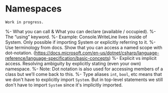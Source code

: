 # Namespaces

```{warning}
Work in progress.
```

%- What you can call \& What you can declare (available / occupied).
%- The “using” keyword.
%- Example: Console.WriteLine lives inside of System. Only possible if importing System or explicitly referring to it.
%- Use terminology from docs. Show that you can access a named scope with dot-notation. (https://docs.microsoft.com/en-us/dotnet/csharp/language-reference/language-specification/basic-concepts)
%- Explicit vs implicit access. Resolving ambiguity by explicitly stating (even your own) namespace.
%- Note: Dot notation is also used for accessing members of a class but we’ll come back to this.
%- Type aliases `int`, `bool`, etc means that we don't have to explicitly import `System`. But in top-level statements we still don't have to import `System` since it's implicitly imported.
